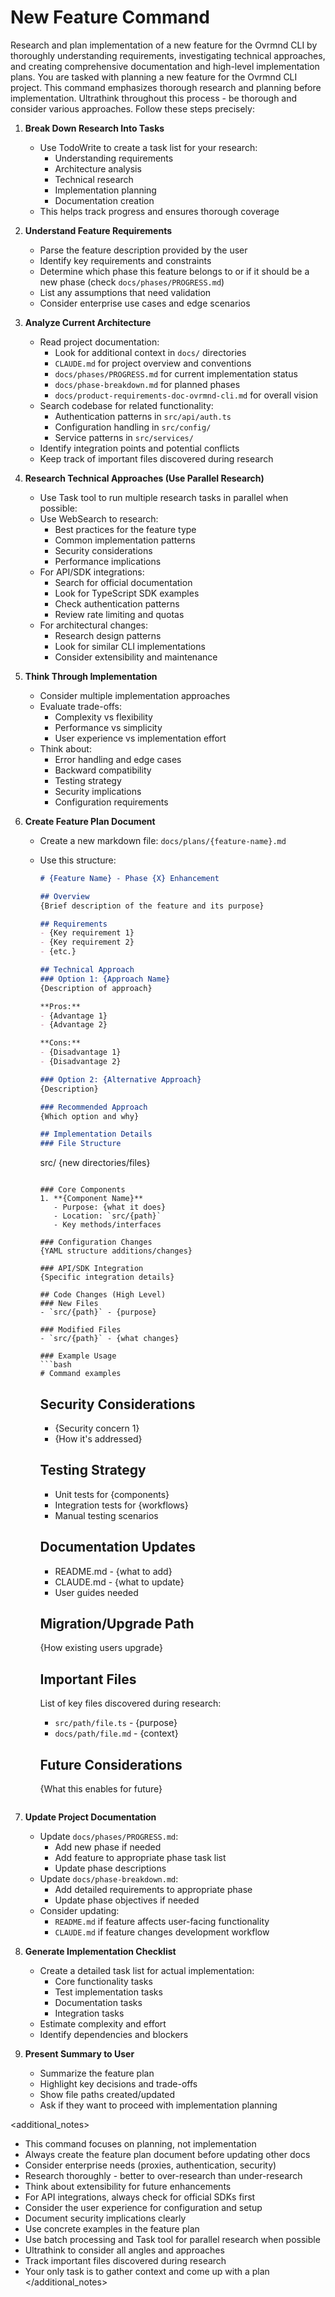 # New Feature Command

<goal>
Research and plan implementation of a new feature for the Ovrmnd CLI by thoroughly understanding requirements, investigating technical approaches, and creating comprehensive documentation and high-level implementation plans.
</goal>

<instructions>
You are tasked with planning a new feature for the Ovrmnd CLI project. This command emphasizes thorough research and planning before implementation. Ultrathink throughout this process - be thorough and consider various approaches. Follow these steps precisely:

1. **Break Down Research Into Tasks**
   - Use TodoWrite to create a task list for your research:
     - Understanding requirements
     - Architecture analysis
     - Technical research
     - Implementation planning
     - Documentation creation
   - This helps track progress and ensures thorough coverage

2. **Understand Feature Requirements**
   - Parse the feature description provided by the user
   - Identify key requirements and constraints
   - Determine which phase this feature belongs to or if it should be a new phase (check `docs/phases/PROGRESS.md`)
   - List any assumptions that need validation
   - Consider enterprise use cases and edge scenarios

3. **Analyze Current Architecture**
   - Read project documentation:
     - Look for additional context in `docs/` directories
     - `CLAUDE.md` for project overview and conventions
     - `docs/phases/PROGRESS.md` for current implementation status
     - `docs/phase-breakdown.md` for planned phases
     - `docs/product-requirements-doc-ovrmnd-cli.md` for overall vision
   - Search codebase for related functionality:
     - Authentication patterns in `src/api/auth.ts`
     - Configuration handling in `src/config/`
     - Service patterns in `src/services/`
   - Identify integration points and potential conflicts
   - Keep track of important files discovered during research

4. **Research Technical Approaches (Use Parallel Research)**
   - Use Task tool to run multiple research tasks in parallel when possible:
   - Use WebSearch to research:
     - Best practices for the feature type
     - Common implementation patterns
     - Security considerations
     - Performance implications
   - For API/SDK integrations:
     - Search for official documentation
     - Look for TypeScript SDK examples
     - Check authentication patterns
     - Review rate limiting and quotas
   - For architectural changes:
     - Research design patterns
     - Look for similar CLI implementations
     - Consider extensibility and maintenance

5. **Think Through Implementation**
   - Consider multiple implementation approaches
   - Evaluate trade-offs:
     - Complexity vs flexibility
     - Performance vs simplicity
     - User experience vs implementation effort
   - Think about:
     - Error handling and edge cases
     - Backward compatibility
     - Testing strategy
     - Security implications
     - Configuration requirements

6. **Create Feature Plan Document**
   - Create a new markdown file: `docs/plans/{feature-name}.md`
   - Use this structure:
     ```markdown
     # {Feature Name} - Phase {X} Enhancement

     ## Overview
     {Brief description of the feature and its purpose}

     ## Requirements
     - {Key requirement 1}
     - {Key requirement 2}
     - {etc.}

     ## Technical Approach
     ### Option 1: {Approach Name}
     {Description of approach}

     **Pros:**
     - {Advantage 1}
     - {Advantage 2}

     **Cons:**
     - {Disadvantage 1}
     - {Disadvantage 2}

     ### Option 2: {Alternative Approach}
     {Description}

     ### Recommended Approach
     {Which option and why}

     ## Implementation Details
     ### File Structure
     ```
     src/
       {new directories/files}
     ```

     ### Core Components
     1. **{Component Name}**
        - Purpose: {what it does}
        - Location: `src/{path}`
        - Key methods/interfaces

     ### Configuration Changes
     {YAML structure additions/changes}

     ### API/SDK Integration
     {Specific integration details}

     ## Code Changes (High Level)
     ### New Files
     - `src/{path}` - {purpose}

     ### Modified Files
     - `src/{path}` - {what changes}

     ### Example Usage
     ```bash
     # Command examples
     ```

     ## Security Considerations
     - {Security concern 1}
     - {How it's addressed}

     ## Testing Strategy
     - Unit tests for {components}
     - Integration tests for {workflows}
     - Manual testing scenarios

     ## Documentation Updates
     - README.md - {what to add}
     - CLAUDE.md - {what to update}
     - User guides needed

     ## Migration/Upgrade Path
     {How existing users upgrade}


     ## Important Files
     List of key files discovered during research:
     - `src/path/file.ts` - {purpose}
     - `docs/path/file.md` - {context}

     ## Future Considerations
     {What this enables for future}
     ```

7. **Update Project Documentation**
   - Update `docs/phases/PROGRESS.md`:
     - Add new phase if needed
     - Add feature to appropriate phase task list
     - Update phase descriptions
   - Update `docs/phase-breakdown.md`:
     - Add detailed requirements to appropriate phase
     - Update phase objectives if needed
   - Consider updating:
     - `README.md` if feature affects user-facing functionality
     - `CLAUDE.md` if feature changes development workflow

8. **Generate Implementation Checklist**
   - Create a detailed task list for actual implementation:
     - Core functionality tasks
     - Test implementation tasks
     - Documentation tasks
     - Integration tasks
   - Estimate complexity and effort
   - Identify dependencies and blockers

9. **Present Summary to User**
   - Summarize the feature plan
   - Highlight key decisions and trade-offs
   - Show file paths created/updated
   - Ask if they want to proceed with implementation planning
</instructions>

<additional_notes>
- This command focuses on planning, not implementation
- Always create the feature plan document before updating other docs
- Consider enterprise needs (proxies, authentication, security)
- Research thoroughly - better to over-research than under-research
- Think about extensibility for future enhancements
- For API integrations, always check for official SDKs first
- Consider the user experience for configuration and setup
- Document security implications clearly
- Use concrete examples in the feature plan
- Use batch processing and Task tool for parallel research when possible
- Ultrathink to consider all angles and approaches
- Track important files discovered during research
- Your only task is to gather context and come up with a plan
</additional_notes>
